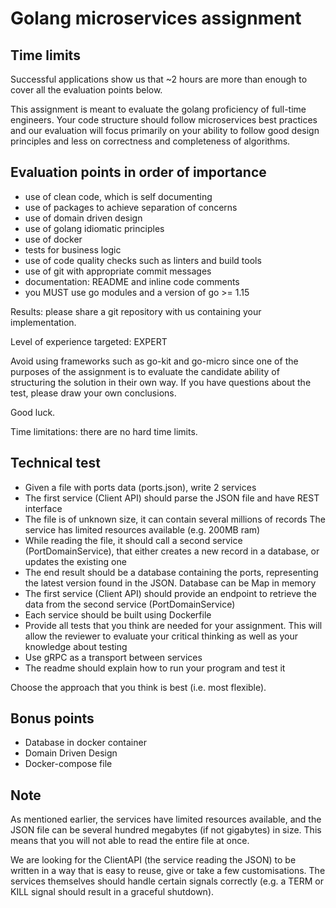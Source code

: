 # Golang microservices assignment

## Time limits

Successful applications show us that ~2 hours are more than enough to cover all the evaluation points below.

This assignment is meant to evaluate the golang proficiency of full-time engineers.
Your code structure should follow microservices best practices and our evaluation will focus primarily on your ability to follow good design principles and less on correctness and completeness of algorithms.

## Evaluation points in order of importance

- use of clean code, which is self documenting
- use of packages to achieve separation of concerns
- use of domain driven design
- use of golang idiomatic principles
- use of docker
- tests for business logic
- use of code quality checks such as linters and build tools
- use of git with appropriate commit messages
- documentation: README and inline code comments
- you MUST use go modules and a version of go >= 1.15

Results: please share a git repository with us containing your implementation.

Level of experience targeted: EXPERT

Avoid using frameworks such as go-kit and go-micro since one of the purposes of the assignment is to evaluate the candidate ability of structuring the solution in their own way.
If you have questions about the test, please draw your own conclusions.

Good luck.

Time limitations: there are no hard time limits.

## Technical test

- Given a file with ports data (ports.json), write 2 services
- The first service (Client API) should parse the JSON file and have REST interface
- The file is of unknown size, it can contain several millions of records
The service has limited resources available (e.g. 200MB ram)
- While reading the file, it should call a second service (PortDomainService), that either creates a new record in a database, or updates the existing one
- The end result should be a database containing the ports, representing the latest version found in the JSON. Database can be Map in memory
- The first service (Client API) should provide an endpoint to retrieve the data from the second service (PortDomainService)
- Each service should be built using Dockerfile
- Provide all tests that you think are needed for your assignment. This will allow the reviewer to evaluate your critical thinking as well as your knowledge about testing
- Use gRPC as a transport between services
- The readme should explain how to run your program and test it

Choose the approach that you think is best (i.e. most flexible).

## Bonus points

- Database in docker container
- Domain Driven Design
- Docker-compose file

## Note

As mentioned earlier, the services have limited resources available, and the JSON file can be several hundred megabytes (if not gigabytes) in size.
This means that you will not able to read the entire file at once.

We are looking for the ClientAPI (the service reading the JSON) to be written in a way that is easy to reuse, give or take a few customisations.
The services themselves should handle certain signals correctly (e.g. a TERM or KILL signal should result in a graceful shutdown).
